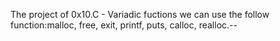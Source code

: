 The project of 0x10.C - Variadic fuctions
we can use the follow function:malloc, free, exit, printf, puts, calloc, realloc.--

